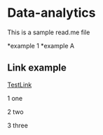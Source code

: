 # Data-analytics

This is a sample read.me file


*example 1
*example A

## Link example
[TestLink](https://www.TestLink.io/)

1 one

2 two

3 three
